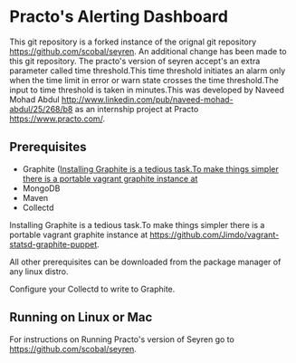 Practo's Alerting Dashboard
===================

This git repository is a forked instance of the orignal git repository https://github.com/scobal/seyren. An  additional change has been made to this git repository. The practo's version of seyren accept's an extra parameter called time threshold.This time threshold initiates an alarm only when the time limit in error or warn state crosses the time threshold.The input to time threshold is taken in minutes.This was developed by Naveed Mohad Abdul http://www.linkedin.com/pub/naveed-mohad-abdul/25/268/b8 as an internship project at Practo https://www.practo.com/. 

Prerequisites
----------------------------
 * Graphite ([Installing Graphite is a tedious task.To make things simpler there is a portable vagrant graphite instance at](https://github.com/Jimdo/vagrant-statsd-graphite-puppet.)
 * MongoDB
 * Maven
 * Collectd


Installing Graphite is a tedious task.To make things simpler there is a portable vagrant graphite instance at https://github.com/Jimdo/vagrant-statsd-graphite-puppet.

All other prerequisites can be downloaded from the package manager of any linux distro.

Configure your Collectd to write to Graphite.


Running on Linux or Mac
----------------------------
For instructions on Running Practo's version of Seyren go to https://github.com/scobal/seyren.
